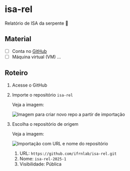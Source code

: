 # isa-rel
Relatório de ISA da serpente 🐍

## Material

 - [ ] Conta no [GitHub](https://github.com/)
 - [ ] Máquina virtual (VM) ...

## Roteiro

1. Acesse o GitHub
2. Importe o repositório `isa-rel`

   Veja a imagem:
   
   ![Imagem para criar novo repo a partir de importação](./imgs/github-new-import.png)
   
3. Escolha o repositório de origem

   Veja a imagem:

   ![Importação com URL e nome do repositório](./imgs/github-new-import-details.png)

   1. URL: `https://github.com/ifrnlab/isa-rel.git`
   2. Nome: `isa-rel-2025-1`  
   3. Visibilidade: Pública
  
  
